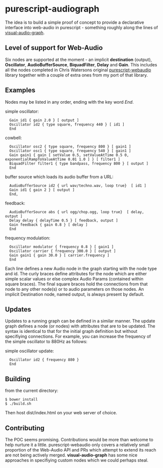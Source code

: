 purescript-audiograph
=====================

The idea is to build a simple proof of concept to provide a declarative interface into web-audio in purescript - something roughly along the lines of [visual-audio-graph](https://github.com/benji6/virtual-audio-graph).

Level of support for Web-Audio
------------------------------

Six nodes are supported at the moment - an implicit __destination__ (output), __Oscillator__, __AudioBufferSource__, __BiquadFilter__, __Delay__ and __Gain__. This includes all the nodes completed in Chris Watersons original [purescript-webaudio](https://github.com/waterson/purescript-webaudio) library together with a couple of extra ones from my port of that library.


Examples
--------

Nodes may be listed in any order, ending with the key word _End_.

simple oscillator:

```   
  Gain id1 { gain 2.0 } [ output ]
  Oscillator id2 { type square, frequency 440 } [ id1 ]
  End
```

cowbell:

```
  Oscillator osc2 { type square, frequency 800 } [ gain1 ]
  Oscillator osc1 { type square, frequency 540 } [ gain1 ]
  Gain gain1 { gain [ setValue 0.5, setValueAtTime 0.5 0, exponentialRampToValueAtTime 0.01 1.0 ] } [ filter1 ]
  BiquadFilter filter1 { type bandpass, frequency 800 } [ output ]
  End
```

buffer source which loads its audio buffer from a URL:

```
  AudioBufferSource id2 { url wav/techno.wav, loop true}  [ id1 ]
  Gain id1 { gain 2 } [ output ]
  End,
```

feedback:

```
  AudioBufferSource abs { url ogg/chop.ogg, loop true}  [ delay, output ]
  Delay delay { delayTime 0.5 } [ feedback, output ]
  Gain feedback { gain 0.8 } [ delay ]
  End
```

frequency modulation:

```
  Oscillator modulator { frequency 0.8 } [ gain1 ]
  Oscillator carrier { frequency 300.0 } [ output ]
  Gain gain1 { gain 30.0 } [ carrier.frequency ]
  End
```

Each line defines a new Audio node in the graph starting with the node type and id.  The curly braces define attributes for the node which are either simple scalar values or else complex Audio Params (contained within square braces). The final square braces hold the connections from that node to any other node(s) or to audio parameters on those nodes. An implicit Destination node, named output, is always present by default.

Updates
-------

Updates to a running graph can be defined in a similar manner.  The update graph defines a node (or nodes) with attributes that are to be updated.  The syntax is identical to that for the initial graph definition but without specifiying connections.  For example, you can increase the frequency of the simple oscillator to 880Hz as follows:

simple oscillator update:

``` 
  Oscillator id2 { frequency 880 }
  End
```

Building
--------

from the current directory:

    $ bower install
    $ ./build.sh

Then host dist/index.html on your web server of choice.

Contributing
------------

The POC seems promising.  Contributions would be more than welcome to help nurture it a little. purescript-webaudio only covers a relatively small proportion of the Web-Audio API and PRs which attempt to extend its reach are not being actively merged. __visual-audio-graph__ has some nice approaches in specifiying custom nodes which we could perhaps steal.
